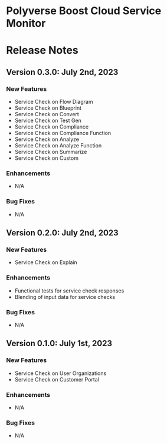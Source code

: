 Polyverse Boost Cloud Service Monitor
======================

# Release Notes

## Version 0.3.0: July 2nd, 2023

### New Features
- Service Check on Flow Diagram
- Service Check on Blueprint
- Service Check on Convert
- Service Check on Test Gen
- Service Check on Compliance
- Service Check on Compliance Function
- Service Check on Analyze
- Service Check on Analyze Function
- Service Check on Summarize
- Service Check on Custom

### Enhancements
- N/A

### Bug Fixes
- N/A

## Version 0.2.0: July 2nd, 2023

### New Features
- Service Check on Explain

### Enhancements
- Functional tests for service check responses
- Blending of input data for service checks

### Bug Fixes
- N/A

## Version 0.1.0: July 1st, 2023

### New Features
- Service Check on User Organizations
- Service Check on Customer Portal

### Enhancements
- N/A

### Bug Fixes
- N/A
